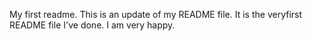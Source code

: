 My first readme.
This is an update of my README file. It is the veryfirst README file I've done.
I am very happy.
